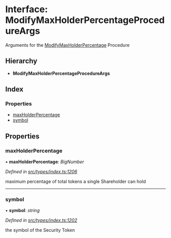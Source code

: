 # Interface: ModifyMaxHolderPercentageProcedureArgs

Arguments for the [ModifyMaxHolderPercentage](../enums/_types_index_.proceduretype.md#modifymaxholderpercentage) Procedure

## Hierarchy

- **ModifyMaxHolderPercentageProcedureArgs**

## Index

### Properties

- [maxHolderPercentage](_types_index_.modifymaxholderpercentageprocedureargs.md#maxholderpercentage)
- [symbol](_types_index_.modifymaxholderpercentageprocedureargs.md#symbol)

## Properties

### maxHolderPercentage

• **maxHolderPercentage**: _BigNumber_

_Defined in [src/types/index.ts:1206](https://github.com/PolymathNetwork/polymath-sdk/blob/d34930f/src/types/index.ts#L1206)_

maximum percentage of total tokens a single Shareholder can hold

---

### symbol

• **symbol**: _string_

_Defined in [src/types/index.ts:1202](https://github.com/PolymathNetwork/polymath-sdk/blob/d34930f/src/types/index.ts#L1202)_

the symbol of the Security Token
